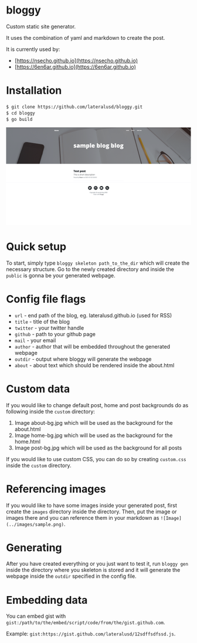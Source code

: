 # bloggy
Custom static site generator. 

It uses the combination of yaml and markdown to create the post.

It is currently used by: 
* [https://nsecho.github.io](https://nsecho.github.io)
* [https://6en6ar.github.io](https://6en6ar.github.io)

# Installation

```bash
$ git clone https://github.com/lateralusd/bloggy.git
$ cd bloggy
$ go build
```

![Webpage generated](./webpage.png)

# Quick setup

To start, simply type `bloggy skeleton path_to_the_dir` which will create the necessary structure. 
Go to the newly created directory and inside the `public` is gonna be your generated webpage.

# Config file flags

* `url` - end path of the blog, eg. lateralusd.github.io (used for RSS)
* `title` - title of the blog
* `twitter` - your twitter handle
* `github` - path to your github page
* `mail` - your email
* `author` - author that will be embedded throughout the generated webpage
* `outdir` - output where bloggy will generate the webpage
* `about` - about text which should be rendered inside the about.html

# Custom data

If you would like to change default post, home and post backgrounds do as following inside the `custom` directory:

1. Image about-bg.jpg which will be used as the background for the about.html
2. Image home-bg.jpg which will be used as the background for the home.html
3. Image post-bg.jpg which will be used as the background for all posts

If you would like to use custom CSS, you can do so by creating `custom.css` inside the `custom` directory.

# Referencing images

If you would like to have some images inside your generated post, first create the `images` directory inside the  directory.
Then, put the image or images there and you can reference them in your markdown as `![Image](../images/sample.png)`.

# Generating

After you have created everything or you just want to test it, run `bloggy gen` inside the directory 
where you skeleton is stored and it will generate the webpage inside the `outdir` specified in the config file.

# Embedding data

You can embed gist with `gist:/path/to/the/embed/script/code/from/the/gist.github.com`.

Example: `gist:https://gist.github.com/lateralusd/12sdffsdfssd.js`.
